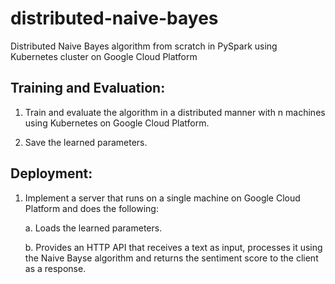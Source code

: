 # distributed-naive-bayes
Distributed Naive Bayes algorithm from scratch in PySpark using Kubernetes cluster on Google Cloud Platform

## Training and Evaluation:

1. Train and evaluate the algorithm in a distributed manner with n machines using Kubernetes on Google Cloud Platform.

2. Save the learned parameters.


## Deployment:
1. Implement a server that runs on a single machine on Google Cloud Platform and does the following:

   a. Loads the learned parameters.

   b. Provides an HTTP API that receives a text as input, processes it using the Naive Bayse algorithm and returns the sentiment score to the client as a response.
